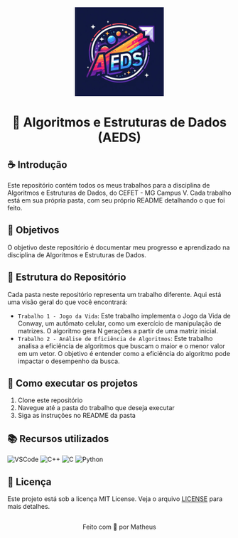 <div align="center">
    <img src="./logo/logo.jpeg" width="200" height="200">
</div>

<div align="center">

#   👾 Algoritmos e Estruturas de Dados (AEDS)

</div>

## ☕ Introdução

Este repositório contém todos os meus trabalhos para a disciplina de Algoritmos e Estruturas de Dados, do CEFET - MG Campus V. Cada trabalho está em sua própria pasta, com seu próprio README detalhando o que foi feito.

## 🎯 Objetivos

O objetivo deste repositório é documentar meu progresso e aprendizado na disciplina de Algoritmos e Estruturas de Dados.

## 📂 Estrutura do Repositório

Cada pasta neste repositório representa um trabalho diferente. Aqui está uma visão geral do que você encontrará:

- `Trabalho 1 - Jogo da Vida`: Este trabalho implementa o Jogo da Vida de Conway, um autômato celular, como um exercício de manipulação de matrizes. O algoritmo gera N gerações a partir de uma matriz inicial.
- `Trabalho 2 - Análise de Eficiência de Algoritmos`: Este trabalho analisa a eficiência de algoritmos que buscam o maior e o menor valor em um vetor. O objetivo é entender como a eficiência do algoritmo pode impactar o desempenho da busca.

## 🚀 Como executar os projetos

1. Clone este repositório
2. Navegue até a pasta do trabalho que deseja executar
3. Siga as instruções no README da pasta

## 📚 Recursos utilizados

![VSCode](https://img.shields.io/badge/VSCode-007ACC?style=for-the-badge&logo=visual-studio-code&logoColor=white)
![C++](https://img.shields.io/badge/C++-00599C?style=for-the-badge&logo=c%2B%2B&logoColor=white)
![C](https://img.shields.io/badge/C-00599C?style=for-the-badge&logo=c&logoColor=white)
![Python](https://img.shields.io/badge/Python-3776AB?style=for-the-badge&logo=python&logoColor=white)


## 📝 Licença

Este projeto está sob a licença MIT License. Veja o arquivo [LICENSE](LICENSE) para mais detalhes.

<div align="center">

##

Feito com 💜 por Matheus

</div>